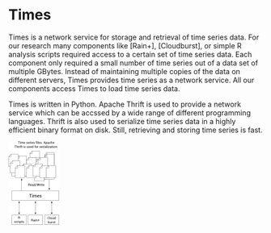 # Times

Times is a network service for storage and retrieval of time series data. For our research many components like [Rain+], [Cloudburst], or simple R analysis scripts required access to a certain set of time series data. Each component only required a small number of time series out of a data set of multiple GBytes. Instead of maintaining multiple copies of the data on different servers, Times provides time series as a network service. All our components access Times to load time series data. 

Times is written in Python. Apache Thrift is used to provide a network service which can be accssed by a wide range of different programming languages. Thrift is also used to serialize time series data in a highly efficient binary format on disk. Still, retrieving and storing time series is fast. 


![Times](pics/times.png "Times scenario")
